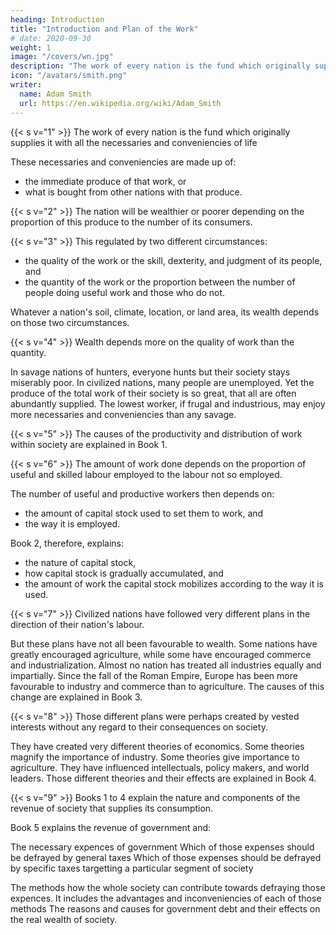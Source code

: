 ```yaml
---
heading: Introduction
title: "Introduction and Plan of the Work"
# date: 2020-09-30
weight: 1
image: "/covers/wn.jpg"
description: "The work of every nation is the fund which originally supplies it with all the necessaries and conveniencies of life"
icon: "/avatars/smith.png"
writer:
  name: Adam Smith
  url: https://en.wikipedia.org/wiki/Adam_Smith
---
```



{{< s v="1" >}} The work of every nation is the fund which originally supplies it with all the necessaries and conveniencies of life

These necessaries and conveniencies are made up of:
- the immediate produce of that work, or
- what is bought from other nations with that produce.


{{< s v="2" >}} The nation will be wealthier or poorer depending on the proportion of this produce to the number of its consumers.


{{< s v="3" >}} This regulated by two different circumstances:
- the quality of the work or the skill, dexterity, and judgment of its people, and
- the quantity of the work or the proportion between the number of people doing useful work and those who do not.


Whatever a nation's soil, climate, location, or land area, its wealth depends on those two circumstances.


{{< s v="4" >}} Wealth depends more on the quality of work than the quantity.

In savage nations of hunters, everyone hunts but their society stays miserably poor.
In civilized nations, many people are unemployed.
Yet the produce of the total work of their society is so great, that all are often abundantly supplied.
The lowest worker, if frugal and industrious, may enjoy more necessaries and conveniencies than any savage.

{{< s v="5" >}} The causes of the productivity and distribution of work within society are explained in Book 1.

{{< s v="6" >}} The amount of work done depends on the proportion of useful and skilled labour employed to the labour not so employed.

The number of useful and productive workers then depends on:
- the amount of capital stock used to set them to work, and
- the way it is employed.

Book 2, therefore, explains:
- the nature of capital stock,
- how capital stock is gradually accumulated, and
- the amount of work the capital stock mobilizes according to the way it is used.


{{< s v="7" >}} Civilized nations have followed very different plans in the direction of their nation's labour.

But these plans have not all been favourable to wealth.
Some nations have greatly encouraged agriculture, while some have encouraged commerce and industrialization.
Almost no nation has treated all industries equally and impartially.
Since the fall of the Roman Empire, Europe has been more favourable to industry and commerce than to agriculture.
The causes of this change are explained in Book 3.


{{< s v="8" >}} Those different plans were perhaps created by vested interests without any regard to their consequences on society.

They have created very different theories of economics.
Some theories magnify the importance of industry.
Some theories give importance to agriculture.
They have influenced intellectuals, policy makers, and world leaders.
Those different theories and their effects are explained in Book 4.


{{< s v="9" >}} Books 1 to 4 explain the nature and components of the revenue of society that supplies its consumption.

Book 5 explains the revenue of government and:

The necessary expences of government
Which of those expenses should be defrayed by general taxes
Which of those expenses should be defrayed by specific taxes targetting a particular segment of society

The methods how the whole society can contribute towards defraying those expences.
It includes the advantages and inconveniencies of each of those methods
The reasons and causes for government debt and their effects on the real wealth of society.